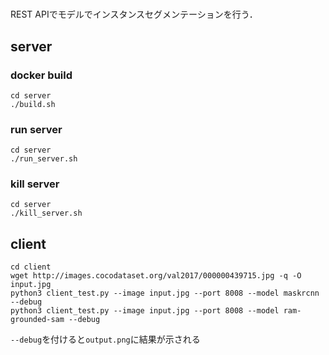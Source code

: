 # 
REST APIでモデルでインスタンスセグメンテーションを行う．


## server 
### docker build
```
cd server 
./build.sh
```
### run server 
```
cd server 
./run_server.sh
```
### kill server 
```
cd server 
./kill_server.sh
```

## client
```
cd client
wget http://images.cocodataset.org/val2017/000000439715.jpg -q -O input.jpg
python3 client_test.py --image input.jpg --port 8008 --model maskrcnn --debug
python3 client_test.py --image input.jpg --port 8008 --model ram-grounded-sam --debug
```
`--debug`を付けると`output.png`に結果が示される